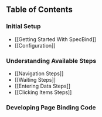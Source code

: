 ## Table of Contents  ##

### Initial Setup
* [[Getting Started With SpecBind]]
* [[Configuration]]

### Understanding Available Steps
* [[Navigation Steps]]
* [[Waiting Steps]]
* [[Entering Data Steps]]
* [[Clicking Items Steps]]

### Developing Page Binding Code